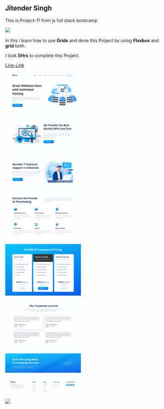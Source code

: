 ## Jitender Singh

This is Project-11 from js full stack bootcamp

![](https://img.shields.io/badge/Technologies--used-Html%20Css-red)

In this i learn how to use **Grids** and done this Project by using **Flexbox** and **grid** both.


I took **5Hrs** to complete this Project.

[Live-Link](https://unlimited-hoisting.netlify.app/)

![](./11.png)

![](https://img.shields.io/badge/Hitesh%20choudhary-Learn%20code%20online-yellowgreen)